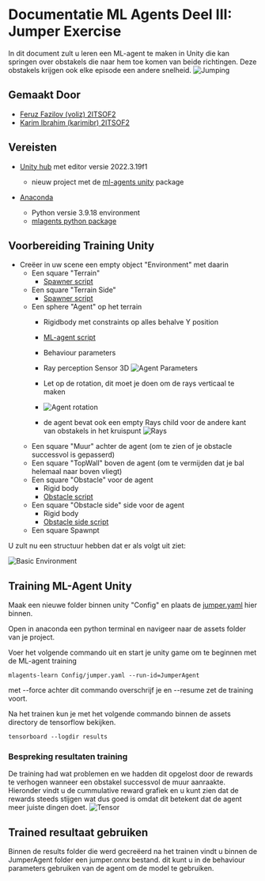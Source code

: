 # Documentatie ML Agents Deel III: Jumper Exercise 
In dit document zult u leren een ML-agent te maken in Unity die kan springen over obstakels die naar hem toe komen van beide richtingen. Deze obstakels krijgen ook elke episode een andere snelheid.
![Jumping](images/jumping.gif)
## Gemaakt Door

- [Feruz Fazilov (voliz) 2ITSOF2](https://www.github.com/voliz)
- [Karim Ibrahim (karimibr) 2ITSOF2](https://www.github.com/karimibr)

## Vereisten

- [Unity hub](https://unity.com/unity-hub) met editor versie 2022.3.19f1
    - nieuw project met de [ml-agents unity](images/mlagentsUnity.png) package
    
- [Anaconda](https://www.anaconda.com/)
    - Python versie 3.9.18 environment
    - [mlagents python package](mlagentsPython.md)


## Voorbereiding Training Unity
- Creëer in uw scene een empty object "Environment" met daarin
  - Een square "Terrain"
    - [Spawner script](Jumper/Assets/scripts/Spawner.cs)
  - Een square "Terrain Side"
    - [Spawner script](Jumper/Assets/scripts/Spawner.cs)
  - Een sphere "Agent" op het terrain
    - Rigidbody met constraints op alles behalve Y position
  
    - [ML-agent script](Jumper/Assets/scripts/MlAgentPlayer.cs)
    - Behaviour parameters
    - Ray perception Sensor 3D
  ![Agent Parameters](images/agent.png)
    - Let op de rotation, dit moet je doen om de rays verticaal te maken 
    - ![Agent rotation](images/agentrotation.png)
    - de agent bevat ook een empty Rays child voor de andere kant van obstakels in het kruispunt
    ![Rays](images/rays.png)
  - Een square "Muur" achter de agent (om te zien of je obstacle successvol is gepasserd)
  - Een square "TopWall" boven de agent (om te vermijden dat je bal helemaal naar boven vliegt)
  - Een square "Obstacle" voor de agent
    - Rigid body
    - [Obstacle script](Jumper/Assets/scripts/Obstacle.cs)
  - Een square "Obstacle side" side voor de agent
    - Rigid body
    - [Obstacle side script](Jumper/Assets/scripts/ObstacleSide.cs)
  - Een square Spawnpt

U zult nu een structuur hebben dat er als volgt uit ziet:

![Basic Environment](images/environment.png) 

## Training ML-Agent Unity
Maak een nieuwe folder binnen unity "Config" en plaats de [jumper.yaml]() hier binnen.

Open in anaconda een python terminal en navigeer naar de assets folder van je project.

Voer het volgende commando uit en start je unity game om te beginnen met de ML-agent training

```
mlagents-learn Config/jumper.yaml --run-id=JumperAgent
```
met --force achter dit commando overschrijf je en --resume zet de training voort.

Na het trainen kun je met het volgende commando binnen de assets directory de tensorflow bekijken.
```
tensorboard --logdir results
```
### Bespreking resultaten training

De training had wat problemen en we hadden dit opgelost door de rewards te verhogen wanneer een obstakel successvol de muur aanraakte. Hieronder vindt u de cummulative reward grafiek en u kunt zien dat de rewards steeds stijgen wat dus goed is omdat dit betekent dat de agent meer juiste dingen doet.
![Tensor](Images/tensor.png)

## Trained resultaat gebruiken
Binnen de results folder die werd gecreëerd na het trainen vindt u binnen de JumperAgent folder een jumper.onnx bestand. dit kunt u in de behaviour parameters gebruiken van de agent om de model te gebruiken.
